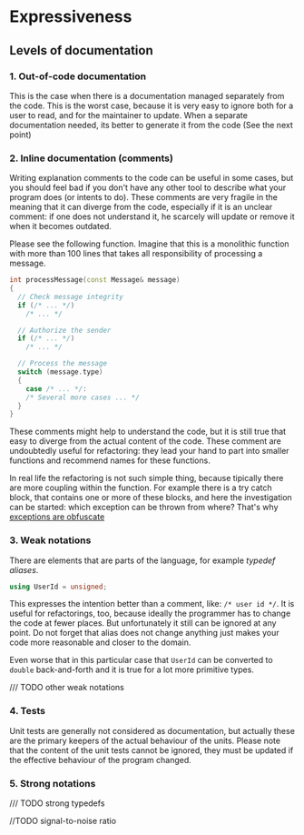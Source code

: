 # Expressiveness

## Levels of documentation

### 1. Out-of-code documentation

This is the case when there is a documentation managed separately from the code. This is the worst case, because it
is very easy to ignore both for a user to read, and for the maintainer to update. When a separate documentation needed,
its better to generate it from the code (See the next point)

### 2. Inline documentation (comments)

Writing explanation comments to the code can be useful in some cases, but you should feel bad if you don't have any
other tool to describe what your program does (or intents to do). These comments are very fragile in the meaning that it
can diverge from the code, especially if it is an unclear comment: if one does not understand it, he scarcely will
update or remove it when it becomes outdated.

Please see the following function. Imagine that this is a monolithic function with more than 100 lines that takes all
responsibility of processing a message.

```cpp
int processMessage(const Message& message)
{
  // Check message integrity
  if (/* ... */)
    /* ... */

  // Authorize the sender
  if (/* ... */)
    /* ... */

  // Process the message
  switch (message.type)
  {
    case /* ... */:
    /* Several more cases ... */
  }
}
```

These comments might help to understand the code, but it is still true that easy to diverge from the actual content of
the code. These comment are undoubtedly useful for refactoring: they lead your hand to part into smaller functions and
recommend names for these functions.

In real life the refactoring is not such simple thing, because tipically there are more coupling within the function.
For example there is a try catch block, that contains one or more of these blocks, and here the investigation can be
started: which exception can be thrown from where? That's why [exceptions are obfuscate](flexibility_control_flow.md)

### 3. Weak notations

There are elements that are parts of the language, for example *typedef aliases*.

```cpp
using UserId = unsigned;
```

This expresses the intention better than a comment, like: `/* user id */`. It is useful for refactorings, too, because
ideally the programmer has to change the code at fewer places. But unfortunately it still can be ignored at any point.
Do not forget that alias does not change anything just makes your code more reasonable and closer to the domain.

Even worse that in this particular case that `UserId` can be converted to `double` back-and-forth and it is true for a
lot more primitive types.

/// TODO other weak notations

### 4. Tests

Unit tests are generally not considered as documentation, but actually these are the primary keepers of the actual
behaviour of the units. Please note that the content of the unit tests cannot be ignored, they must be updated if the
effective behaviour of the program changed.

### 5. Strong notations

/// TODO strong typedefs




//TODO signal-to-noise ratio

